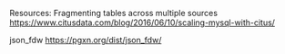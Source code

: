 Resources:
Fragmenting tables across multiple sources https://www.citusdata.com/blog/2016/06/10/scaling-mysql-with-citus/

json_fdw https://pgxn.org/dist/json_fdw/